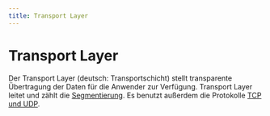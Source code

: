 ```yaml
---
title: Transport Layer
---
```


# Transport Layer

Der Transport Layer (deutsch: Transportschicht) stellt transparente
Übertragung der Daten für die Anwender zur Verfügung. Transport Layer
leitet und zählt die [Segmentierung](./Segmentierung). Es benutzt außerdem die Protokolle
[TCP und UDP](./TCP_und_UDP).
